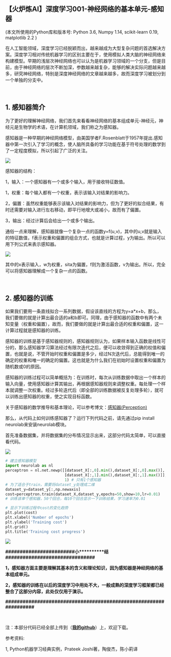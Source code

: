 【火炉炼AI】深度学习001-神经网络的基本单元-感知器
-

(本文所使用的Python库和版本号: Python 3.6, Numpy 1.14, scikit-learn 0.19, matplotlib 2.2 )

在人工智能领域，深度学习已经脱颖而出，越来越成为大型复杂问题的首选解决方案。深度学习相对传统机器学习的区别主要在于，使用模拟人类大脑的神经网络来构建模型。早期的浅层次神经网络也可以认为是机器学习领域的一个分支，但是目前，由于神经网络的层次不断加深，参数越来越复杂，能够的解决实际问题越来越多，研究神经网络，特别是深度神经网络的文章越来越多，故而深度学习被划分到一个单独的分支中。

<br/>

## 1. 感知器简介

为了更好的理解神经网络，我们首先来看看神经网络的基本组成单元-神经元，神经元是生物学的术语，在计算机领域，我们称之为感知器。

感知器是一种早期的神经网络模型，由美国学者F.Rosenblatt于1957年提出.感知器中第一次引入了学习的概念，使人脑所具备的学习功能在基于符号处理的数学到了一定程度模拟，所以引起了广泛的关注。

![](https://i.imgur.com/6e9yFmb.png)

感知器的结构：

1，输入：一个感知器有一个或多个输入，用于接收特征数值。

1，权重：每个输入都有一个权重，表示该输入对结果的影响力。

2，偏置：虽然权重能够表示该输入对结果的影响力，但为了更好的拟合结果，有时还需要对输入进行左右移动，即平行地增大或减小，故而有了偏置。

3，输出：经过计算后会给出一个或多个输出。

通俗一点来理解，感知器就像一个复杂一点的函数y=f(u,v)，其中的u,v就是输入的特征数值，f表示权重和偏置的组合方式，也就是计算过程，y为输出。所以可以用下列公式来表示感知器。

![](https://i.imgur.com/X32FySp.png)

其中的x表示输入，w为权重，sita为偏置，f则为激活函数，v为输出。所以，完全可以将感知器理解成一个复杂一点的函数。

<br/>

## 2. 感知器的训练

如果我们要用一条直线拟合一系列数据，假设该直线的方程为y=a*x+b，那么，我们要做的就是计算出最合适的a和b即可。同理，由于感知器的函数中有两个未知变量（权重和偏置），故而，我们要做的就是计算出最合适的权重和偏置，这一计算过程就是感知器的训练。

感知器的训练是基于感知器规则的，感知器规则认为，如果样本输入函数是线性可分的，那么感知器学习算法经过有限次迭代之后，便可以收敛得到正确的权值和偏置，也就是说，不管开始时权重和偏置是多少，经过N次迭代后，总能得到唯一的确定的权重和唯一的确定的偏置。这也就是为什么我们在初始时设置权重和偏置为随机数或0的原因。

感知器的训练过程可以简单概括为：在训练时，每次从训练数据中取出一个样本的输入向量，使用感知器计算其输出，再根据感知器规则来调整权重。每处理一个样本就调整一次权重。经过多轮迭代后（即全部的训练数据被反复处理多轮），就可以训练出感知器的权重，使之实现目标函数。

关于感知器的数学推导和基本理论，可以参考博文：[感知器(Perception)](https://www.cnblogs.com/yifdu25/p/8185652.html)

那么，从代码上如何训练感知器了？运行下列代码之前，请先通过pip install neurolab来安装neurolab模块。

首先准备数据集，并将数据集的分布情况显示出来，这部分代码太简单，可以直接看代码。

![](https://i.imgur.com/wcXHN4W.png)

```py
# 建立感知器模型
import neurolab as nl
perceptron = nl.net.newp([[dataset_X[:,0].min(),dataset_X[:,0].max()], # 指定特征1的最小和最大值
                          [dataset_X[:,1].min(),dataset_X[:,1].max()]], # 特征2的min和max
                          1) # 只有1个感知器
# 为了适合于train，需要将dataset_y处理成二维
dataset_y=dataset_y[:,np.newaxis]
cost=perceptron.train(dataset_X,dataset_y,epochs=50,show=10,lr=0.01) 
# 训练该单个感知器，50个回合，每10个回合显示一下训练结果，学习速率为0.01

# 显示下训练过程中cost的变化趋势
plt.plot(cost)
plt.xlabel('Number of epochs')
plt.ylabel('Training cost')
plt.grid()
plt.title('Training cost progress')
```

![](https://i.imgur.com/KTzB2Hv.png)


**\#\#\#\#\#\#\#\#\#\#\#\#\#\#\#\#\#\#\#\#\#\#\#\#小\*\*\*\*\*\*\*\*\*\*结\#\#\#\#\#\#\#\#\#\#\#\#\#\#\#\#\#\#\#\#\#\#\#\#\#\#\#\#\#\#\#**

**1，感知器方面主要是理解其基本的含义和理论知识，因为感知器是神经网络的基本组成单元。**

**2，感知器的训练在以后的深度学习中用处不大，一般成熟的深度学习框架都已经整合了这部分内容，此处仅仅用于演示。**

**\#\#\#\#\#\#\#\#\#\#\#\#\#\#\#\#\#\#\#\#\#\#\#\#\#\#\#\#\#\#\#\#\#\#\#\#\#\#\#\#\#\#\#\#\#\#\#\#\#\#\#\#\#\#\#\#\#\#\#\#\#\#\#\#\#**



<br/>

注：本部分代码已经全部上传到（[**我的github**](https://github.com/RayDean/DeepLearning)）上，欢迎下载。

参考资料:

1, Python机器学习经典实例，Prateek Joshi著，陶俊杰，陈小莉译